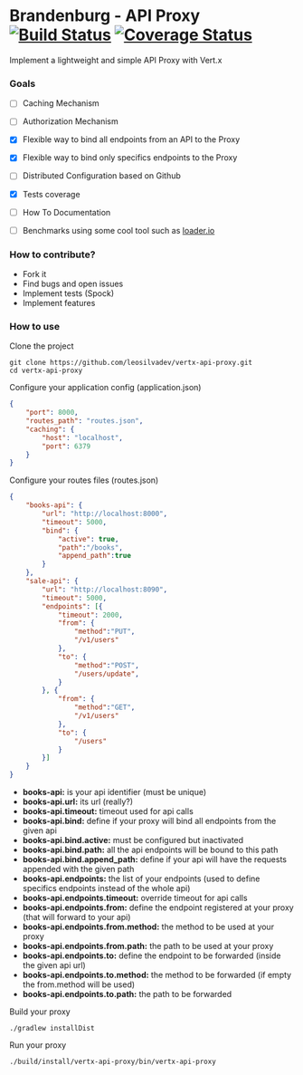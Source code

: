 # Brandenburg - API Proxy [![Build Status](https://travis-ci.org/leosilvadev/brandenburg.svg?branch=master)](https://travis-ci.org/leosilvadev/brandenburg) [![Coverage Status](https://coveralls.io/repos/github/leosilvadev/brandenburg/badge.svg)](https://coveralls.io/github/leosilvadev/brandenburg)
Implement a lightweight and simple API Proxy with Vert.x

### Goals
- [ ] Caching Mechanism
- [ ] Authorization Mechanism
- [x] Flexible way to bind all endpoints from an API to the Proxy
- [x] Flexible way to bind only specifics endpoints to the Proxy
- [ ] Distributed Configuration based on Github
- [x] Tests coverage
- [ ] How To Documentation
- [ ] Benchmarks using some cool tool such as [loader.io](http://loader.io)


### How to contribute?
- Fork it
- Find bugs and open issues
- Implement tests (Spock)
- Implement features


### How to use

Clone the project
```
git clone https://github.com/leosilvadev/vertx-api-proxy.git
cd vertx-api-proxy
```

Configure your application config (application.json)
```json
{
	"port": 8000,
	"routes_path": "routes.json",
	"caching": {
		"host": "localhost",
		"port": 6379
	}
}
```

Configure your routes files (routes.json)
```json
{
	"books-api": {
		"url": "http://localhost:8000",
		"timeout": 5000,
		"bind": {
			"active": true,
			"path":"/books",
			"append_path":true
		}
	},
	"sale-api": {
		"url": "http://localhost:8090",
		"timeout": 5000,
		"endpoints": [{
			"timeout": 2000,
			"from": {
				"method":"PUT",
				"/v1/users"
			},
			"to": {
				"method":"POST",
				"/users/update",
			}
		}, {
			"from": {
				"method":"GET",
				"/v1/users"
			},
			"to": {
				"/users"
			}
		}]
	}
}
```

- **books-api:** is your api identifier (must be unique)
- **books-api.url:** its url (really?)
- **books-api.timeout:** timeout used for api calls
- **books-api.bind:** define if your proxy will bind all endpoints from the given api
- **books-api.bind.active:** must be configured but inactivated
- **books-api.bind.path:** all the api endpoints will be bound to this path
- **books-api.bind.append_path:** define if your api will have the requests appended with the given path
- **books-api.endpoints:** the list of your endpoints (used to define specifics endpoints instead of the whole api)
- **books-api.endpoints.timeout:** override timeout for api calls
- **books-api.endpoints.from:** define the endpoint registered at your proxy (that will forward to your api)
- **books-api.endpoints.from.method:** the method to be used at your proxy
- **books-api.endpoints.from.path:** the path to be used at your proxy
- **books-api.endpoints.to:** define the endpoint to be forwarded (inside the given api url)
- **books-api.endpoints.to.method:** the method to be forwarded (if empty the from.method will be used)
- **books-api.endpoints.to.path:** the path to be forwarded

Build your proxy
```
./gradlew installDist
```

Run your proxy
```
./build/install/vertx-api-proxy/bin/vertx-api-proxy
```
